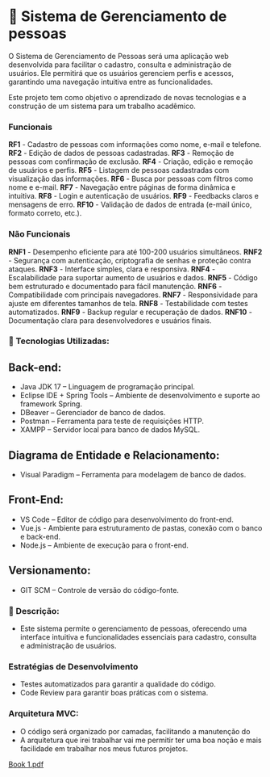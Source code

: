 # 📌 Sistema de Gerenciamento de pessoas
O Sistema de Gerenciamento de Pessoas será uma aplicação web desenvolvida para facilitar o cadastro, consulta e administração de usuários. Ele permitirá que os usuários gerenciem perfis e acessos, garantindo uma navegação intuitiva entre as funcionalidades.

Este projeto tem como objetivo o aprendizado de novas tecnologias e a construção de um sistema para um trabalho acadêmico.

### Funcionais

**RF1** - Cadastro de pessoas com informações como nome, e-mail e telefone.
**RF2** - Edição de dados de pessoas cadastradas.
**RF3** - Remoção de pessoas com confirmação de exclusão.
**RF4** - Criação, edição e remoção de usuários e perfis.
**RF5** - Listagem de pessoas cadastradas com visualização das informações.
**RF6** - Busca por pessoas com filtros como nome e e-mail.
**RF7** - Navegação entre páginas de forma dinâmica e intuitiva.
**RF8** - Login e autenticação de usuários.
**RF9** - Feedbacks claros e mensagens de erro.
**RF10** - Validação de dados de entrada (e-mail único, formato correto, etc.).

### Não Funcionais

**RNF1** - Desempenho eficiente para até 100-200 usuários simultâneos.
**RNF2** - Segurança com autenticação, criptografia de senhas e proteção contra ataques.
**RNF3** - Interface simples, clara e responsiva.
**RNF4** - Escalabilidade para suportar aumento de usuários e dados.
**RNF5** - Código bem estruturado e documentado para fácil manutenção.
**RNF6** - Compatibilidade com principais navegadores.
**RNF7** - Responsividade para ajuste em diferentes tamanhos de tela.
**RNF8** - Testabilidade com testes automatizados.
**RNF9** - Backup regular e recuperação de dados.
**RNF10** - Documentação clara para desenvolvedores e usuários finais.

### 🚀 Tecnologias Utilizadas:

## Back-end: 

- Java JDK 17 – Linguagem de programação principal.
- Eclipse IDE + Spring Tools – Ambiente de desenvolvimento e suporte ao framework Spring.
- DBeaver – Gerenciador de banco de dados.
- Postman – Ferramenta para teste de requisições HTTP.
- XAMPP – Servidor local para banco de dados MySQL.

## Diagrama de Entidade e Relacionamento:

- Visual Paradigm – Ferramenta para modelagem de banco de dados.

## Front-End:

- VS Code – Editor de código para desenvolvimento do front-end.
- Vue.js - Ambiente para estruturamento de pastas, conexão com o banco e back-end.
- Node.js – Ambiente de execução para o front-end.

## Versionamento:

- GIT SCM – Controle de versão do código-fonte.

### 📝 Descrição:

- Este sistema permite o gerenciamento de pessoas, oferecendo uma interface intuitiva e funcionalidades essenciais para cadastro, consulta e administração de usuários.

### Estratégias de Desenvolvimento

- Testes automatizados para garantir a qualidade do código.
- Code Review para garantir boas práticas com o sistema.

### Arquitetura MVC:

- O código será organizado por camadas, facilitando a manutenção do
- A arquitetura que irei trabalhar vai me permitir ter uma boa noção e mais facilidade em trabalhar nos meus futuros projetos.

[Book 1.pdf](https://github.com/user-attachments/files/19172325/Book.1.pdf)


